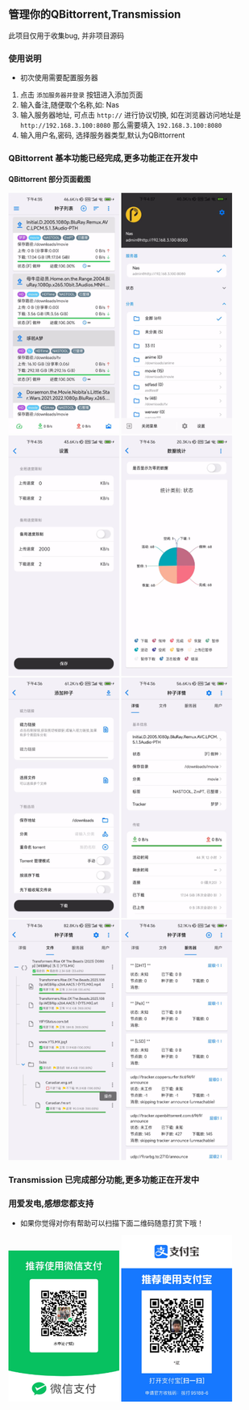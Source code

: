 ## 管理你的QBittorrent,Transmission

此项目仅用于收集bug, 并非项目源码

### 使用说明

* 初次使用需要配置服务器

1. 点击 `添加服务器并登录` 按钮进入添加页面
2. 输入备注,随便取个名称,如: Nas
3. 输入服务器地址, 可点击 `http://` 进行协议切换, 如在浏览器访问地址是 `http://192.168.3.100:8080` 那么需要填入 `192.168.3.100:8080`
4. 输入用户名,密码, 选择服务器类型,默认为QBittorrent

### QBittorrent 基本功能已经完成,更多功能正在开发中

#### QBittorrent 部分页面截图

<img src="images/qb/种子列表.jpg" width="220"/>
<img src="images/qb/侧滑菜单.jpg" width="220"/>
<img src="images/qb/全局速度设置.jpg" width="220"/>
<img src="images/qb/图表统计.jpg" width="220"/>
<img src="images/qb/添加种子.jpg" width="220"/>

<img src="images/qb/种子详情.jpg" width="220"/>
<img src="images/qb/种子文件.jpg" width="220"/>
<img src="images/qb/Tracker列表.jpg" width="220"/>

### Transmission 已完成部分功能,更多功能正在开发中


### 用爱发电,感想您都支持 

* 如果你觉得对你有帮助可以扫描下面二维码随意打赏下哦！
<img src="images/wechart.jpg" width="220"/>
<img src="images/alipay.jpg" width="220"/>




